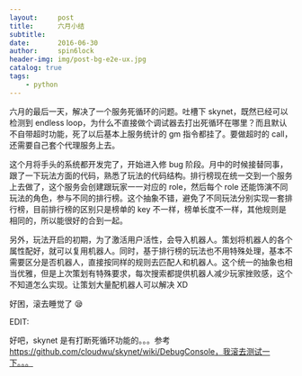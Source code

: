 ```yaml
---
layout:     post
title:      六月小结
subtitle:   
date:       2016-06-30
author:     spin6lock
header-img: img/post-bg-e2e-ux.jpg
catalog: true
tags:
    - python
---
```

六月的最后一天，解决了一个服务死循环的问题。吐槽下 skynet，既然已经可以检测到 endless loop，为什么不直接做个调试器去打出死循环在哪里？而且默认不自带超时功能，死了以后基本上服务统计的 gm 指令都挂了。要做超时的 call，还需要自己套个代理服务上去。

这个月将手头的系统都开发完了，开始进入修 bug 阶段。月中的时候接替同事，跟了一下玩法方面的代码，熟悉了玩法的代码结构。排行榜现在统一交到一个服务上去做了，这个服务会创建跟玩家一一对应的 role，然后每个 role 还能饰演不同玩法的角色，参与不同的排行榜。这个抽象不错，避免了不同玩法分别实现一套排行榜，目前排行榜的区别只是榜单的 key 不一样，榜单长度不一样，其他规则是相同的，所以能很好的合到一起。

另外，玩法开启的初期，为了激活用户活性，会导入机器人。策划将机器人的各个属性配好，就可以复用机器人。同时，基于排行榜的玩法也不用特殊处理，基本不需要区分是否机器人，直接按同样的规则去匹配人和机器人。这个统一的抽象也相当优雅，但是上次策划有特殊要求，每次搜索都提供机器人减少玩家挫败感，这个不知道怎么实现。让策划大量配机器人可以解决 XD

好困，滚去睡觉了 😪

EDIT:

好吧，skynet 是有打断死循环功能的。。。参考 https://github.com/cloudwu/skynet/wiki/DebugConsole，我滚去测试一下。。。

